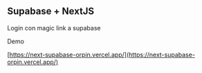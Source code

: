 ## Supabase + NextJS

Login con magic link a supabase 

Demo

[https://next-supabase-orpin.vercel.app/](https://next-supabase-orpin.vercel.app/)